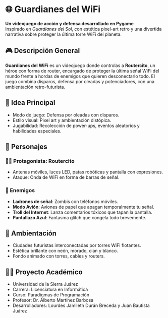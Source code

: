 # 🌐 Guardianes del WiFi

**Un videojuego de acción y defensa desarrollado en Pygame**  
Inspirado en *Guardianes del Sol*, con estética pixel-art retro y una divertida narrativa sobre proteger la última torre WiFi del planeta.

## 🎮 Descripción General

**Guardianes del WiFi** es un videojuego donde controlas a **Routercito**, un héroe con forma de router, encargado de proteger la última señal WiFi del mundo frente a hordas de enemigos que quieren desconectarlo todo. El juego combina disparos, defensa por oleadas y potenciadores, con una ambientación retro-futurista.

## 🧠 Idea Principal

- Modo de juego: Defensa por oleadas con disparos.
- Estilo visual: Pixel art y ambientación distópica.
- Jugabilidad: Recolección de power-ups, eventos aleatorios y habilidades especiales.

## 👾 Personajes

### 👨‍💻 Protagonista: Routercito
- Antenas móviles, luces LED, patas robóticas y pantalla con expresiones.
- Ataque: Onda de WiFi en forma de barras de señal.

### 🧟 Enemigos
- **Ladrones de señal**: Zombis con teléfonos móviles.
- **Modo Avión**: Aviones de papel que apagan temporalmente tu señal.
- **Troll del Internet**: Lanza comentarios tóxicos que tapan la pantalla.
- **Pantallazo Azul**: Fantasma glitch que congela todo brevemente.

## 🌆 Ambientación

- Ciudades futuristas interconectadas por torres WiFi flotantes.
- Estética brillante con neón, morado, cian y blanco.
- Fondo animado con torres, cables y routers.

## 👨‍🏫 Proyecto Académico

- Universidad de la Sierra Juárez
- Carrera: Licenciatura en Informática
- Curso: Paradigmas de Programación
- Profesor: Dr. Alberto Martínez Barbosa
- Desarrolladores: Lourdes Jamileth Durán Breceda y Juan Bautista Juárez 